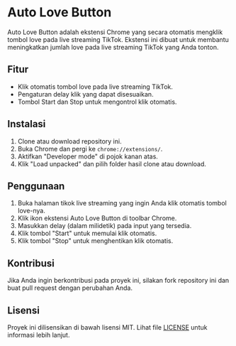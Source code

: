 # Auto Love Button

Auto Love Button adalah ekstensi Chrome yang secara otomatis mengklik tombol love pada live streaming TikTok. Ekstensi ini dibuat untuk membantu meningkatkan jumlah love pada live streaming TikTok yang Anda tonton.

## Fitur

- Klik otomatis tombol love pada live streaming TikTok.
- Pengaturan delay klik yang dapat disesuaikan.
- Tombol Start dan Stop untuk mengontrol klik otomatis.

## Instalasi

1. Clone atau download repository ini.
2. Buka Chrome dan pergi ke `chrome://extensions/`.
3. Aktifkan "Developer mode" di pojok kanan atas.
4. Klik "Load unpacked" dan pilih folder hasil clone atau download.

## Penggunaan

1. Buka halaman tikok live streaming yang ingin Anda klik otomatis tombol love-nya.
2. Klik ikon ekstensi Auto Love Button di toolbar Chrome.
3. Masukkan delay (dalam milidetik) pada input yang tersedia.
4. Klik tombol "Start" untuk memulai klik otomatis.
5. Klik tombol "Stop" untuk menghentikan klik otomatis.

## Kontribusi

Jika Anda ingin berkontribusi pada proyek ini, silakan fork repository ini dan buat pull request dengan perubahan Anda.

## Lisensi

Proyek ini dilisensikan di bawah lisensi MIT. Lihat file [LICENSE](LICENSE) untuk informasi lebih lanjut.
